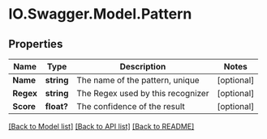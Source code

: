 # IO.Swagger.Model.Pattern
## Properties

Name | Type | Description | Notes
------------ | ------------- | ------------- | -------------
**Name** | **string** | The name of the pattern, unique | [optional] 
**Regex** | **string** | The Regex used by this recognizer | [optional] 
**Score** | **float?** | The confidence of the result | [optional] 

[[Back to Model list]](../README.md#documentation-for-models) [[Back to API list]](../README.md#documentation-for-api-endpoints) [[Back to README]](../README.md)

